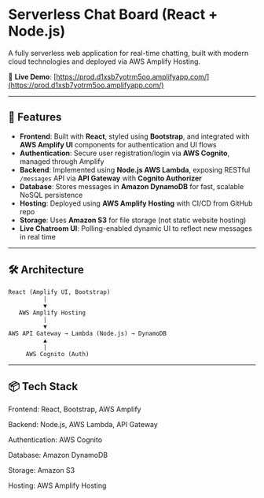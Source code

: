 # Serverless Chat Board (React + Node.js)

A fully serverless web application for real-time chatting, built with modern cloud technologies and deployed via AWS Amplify Hosting.

🔗 **Live Demo**: [https://prod.d1xsb7yotrm5oo.amplifyapp.com/](https://prod.d1xsb7yotrm5oo.amplifyapp.com/)

---

## 🚀 Features

- **Frontend**: Built with **React**, styled using **Bootstrap**, and integrated with **AWS Amplify UI** components for authentication and UI flows
- **Authentication**: Secure user registration/login via **AWS Cognito**, managed through Amplify
- **Backend**: Implemented using **Node.js AWS Lambda**, exposing RESTful `/messages` API via **API Gateway** with **Cognito Authorizer**
- **Database**: Stores messages in **Amazon DynamoDB** for fast, scalable NoSQL persistence
- **Hosting**: Deployed using **AWS Amplify Hosting** with CI/CD from GitHub repo
- **Storage**: Uses **Amazon S3** for file storage (not static website hosting)
- **Live Chatroom UI**: Polling-enabled dynamic UI to reflect new messages in real time

---

## 🛠️ Architecture

```text
React (Amplify UI, Bootstrap)
          |
          ▼
   AWS Amplify Hosting
          |
          ▼
AWS API Gateway → Lambda (Node.js) → DynamoDB
          ▲
          |
     AWS Cognito (Auth)
```

---

## 📦 **Tech Stack**

Frontend: React, Bootstrap, AWS Amplify

Backend: Node.js, AWS Lambda, API Gateway

Authentication: AWS Cognito

Database: Amazon DynamoDB

Storage: Amazon S3

Hosting: AWS Amplify Hosting
